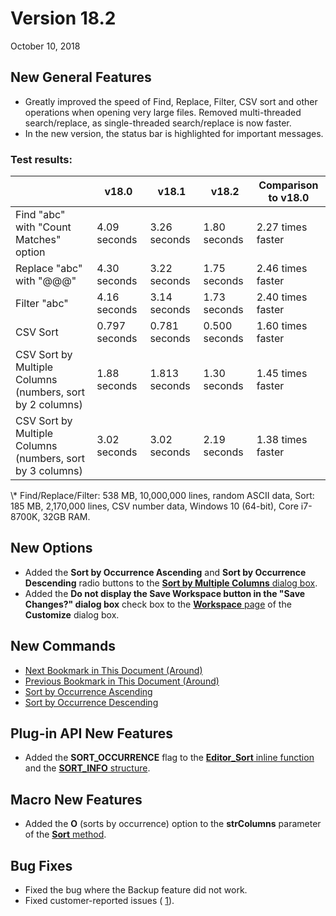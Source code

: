 # Version 18.2

October 10, 2018

## New General Features

- Greatly improved the speed of Find, Replace, Filter, CSV sort and other operations when opening very large files. Removed multi-threaded search/replace, as single-threaded search/replace is now faster.
- In the new version, the status bar is highlighted for important messages.

### Test results:

|  | v18.0 | v18.1 | v18.2 | Comparison to v18.0 |
| --- | --- | --- | --- | --- |
| Find "abc" with "Count Matches" option | 4.09 seconds | 3.26 seconds | 1.80 seconds | 2.27 times faster |
| Replace "abc" with "@@@" | 4.30  seconds | 3.22 seconds | 1.75 seconds | 2.46 times faster |
| Filter "abc" | 4.16 seconds | 3.14 seconds | 1.73 seconds | 2.40 times faster |
| CSV Sort | 0.797 seconds | 0.781 seconds | 0.500 seconds | 1.60 times faster |
| CSV Sort by Multiple Columns (numbers, sort by 2 columns) | 1.88 seconds | 1.813 seconds | 1.30 seconds | 1.45 times faster |
| CSV Sort by Multiple Columns (numbers, sort by 3 columns) | 3.02  seconds | 3.02 seconds | 2.19 seconds | 1.38 times faster |

\\* Find/Replace/Filter: 538 MB, 10,000,000 lines, random ASCII data, Sort: 185 MB, 2,170,000 lines, CSV number data, Windows 10 (64-bit), Core i7-8700K, 32GB RAM.

## New Options

- Added the **Sort by Occurrence Ascending** and **Sort by Occurrence Descending** radio buttons to the [**Sort by Multiple Columns** dialog box](../dlg/sort_multi/index).
- Added the **Do not display the Save Workspace button in the "Save Changes?" dialog box** check box to the [**Workspace** page](../dlg/customize/workspace/index) of the **Customize** dialog box.

## New Commands

- [Next Bookmark in This Document (Around)](../cmd/bookmarks/bookmark_next_around)
- [Previous Bookmark in This Document (Around)](../cmd/bookmarks/bookmark_prev_around)
- [Sort by Occurrence Ascending](../cmd/edit/sort_occurrence_a)
- [Sort by Occurrence Descending](../cmd/edit/sort_occurrence_d)

## Plug-in API New Features

- Added the **SORT\_OCCURRENCE** flag to the [**Editor\_Sort** inline function](../plugin/macro/editor_sort) and the [**SORT\_INFO** structure](../plugin/structure/sort_info).

## Macro New Features

- Added the **O** (sorts by occurrence) option to the **strColumns** parameter of the [**Sort** method](../macro/document/sort).

## Bug Fixes

- Fixed the bug where the Backup feature did not work.
- Fixed customer-reported issues ( [1](https://www.emeditor.com/forums/topic/multiple-line-selecting/)).
